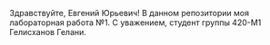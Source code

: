 Здравствуйте, Евгений Юрьевич! В данном репозитории моя лабораторная работа №1. С уважением, студент группы 420-М1 Гелисханов Гелани.
